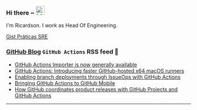 ### Hi there ~ <img src="https://user-images.githubusercontent.com/1303154/88677602-1635ba80-d120-11ea-84d8-d263ba5fc3c0.gif" width="24px" alt="hi">

I'm Ricardson. I work as Head Of Engineering.

[Gist Práticas SRE](https://gist.github.com/r1w1s1/1ca63e1afb467410ddbb9081214a51ac)

### [GitHub Blog](https://github.blog/) `GitHub Actions` RSS feed 📖

<!--START_SECTION:feed-->
* [GitHub Actions Importer is now generally available](https:&#x2F;&#x2F;github.blog&#x2F;2023-03-01-github-actions-importer-is-now-generally-available&#x2F;)
* [GitHub Actions: Introducing faster GitHub-hosted x64 macOS runners](https:&#x2F;&#x2F;github.blog&#x2F;2023-03-01-github-actions-introducing-faster-github-hosted-x64-macos-runners&#x2F;)
* [Enabling branch deployments through IssueOps with GitHub Actions](https:&#x2F;&#x2F;github.blog&#x2F;2023-02-02-enabling-branch-deployments-through-issueops-with-github-actions&#x2F;)
* [Bringing GitHub Actions to GitHub Mobile](https:&#x2F;&#x2F;github.blog&#x2F;2023-01-20-bringing-github-actions-to-github-mobile&#x2F;)
* [How GitHub coordinates product releases with GitHub Projects and GitHub Actions](https:&#x2F;&#x2F;github.blog&#x2F;2023-01-19-how-github-coordinates-product-releases-with-github-projects-and-github-actions&#x2F;)
<!--END_SECTION:feed-->

---------

<!--
**r1williams/r1williams** is a ✨ _special_ ✨ repository because its `README.md` (this file) appears on your GitHub profile.


